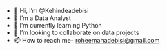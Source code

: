 - 👋 Hi, I’m @Kehindeadebisi
- 👀 I’m a Data Analyst
- 🌱 I’m currently learning Python
- 💞️ I’m looking to collaborate on data projects
- 📫 How to reach me- roheemahadebisi@gmail.com

<!---
Kehindeadebisi/Kehindeadebisi is a ✨ special ✨ repository because its `README.md` (this file) appears on your GitHub profile.
You can click the Preview link to take a look at your changes.
--->
